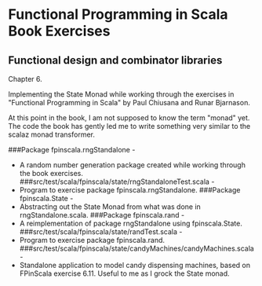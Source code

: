 # Functional Programming in Scala Book Exercises

## Functional design and combinator libraries

Chapter 6.

Implementing the State Monad while working through the
exercises in  "Functional Programming in Scala" by Paul
Chiusana and Runar Bjarnason.

At this point in the book, I am not supposed to know the 
term "monad" yet.  The code the book has gently led me
to write something very similar to the scalaz monad transformer.

###Package fpinscala.rngStandalone -
   * A random number generation package created
     while working through the book exercises.
###src/test/scala/fpinscala/state/rngStandaloneTest.scala -
   * Program to exercise package fpinscala.rngStandalone.
###Package fpinscala.State -
   * Abstracting out the State Monad from what was done in rngStandalone.scala.
###Package fpinscala.rand -
   * A reimplementation of package rngStandalone using fpinscala.State. 
###src/test/scala/fpinscala/state/randTest.scala -
   * Program to exercise package fpinscala.rand.
###src/test/scala/fpinscala/state/candyMachines/candyMachines.scala -
   * Standalone application to model candy dispensing machines, 
     based on FPinScala exercise 6.11.  Useful to me as I grock
     the State monad.
